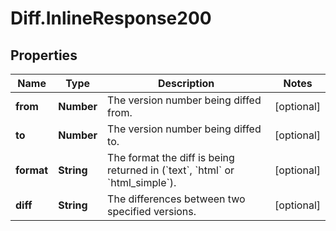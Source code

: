 # Diff.InlineResponse200

## Properties

Name | Type | Description | Notes
------------ | ------------- | ------------- | -------------
**from** | **Number** | The version number being diffed from. | [optional] 
**to** | **Number** | The version number being diffed to. | [optional] 
**format** | **String** | The format the diff is being returned in (&#x60;text&#x60;, &#x60;html&#x60; or &#x60;html_simple&#x60;). | [optional] 
**diff** | **String** | The differences between two specified versions. | [optional] 


